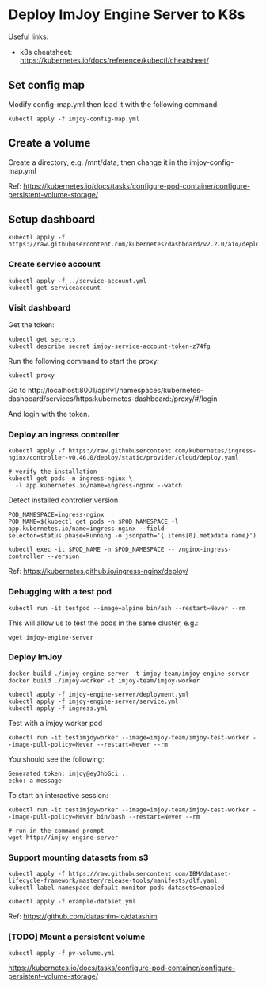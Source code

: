 # Deploy ImJoy Engine Server to K8s

Useful links:
 * k8s cheatsheet: https://kubernetes.io/docs/reference/kubectl/cheatsheet/

## Set config map
Modify config-map.yml then load it with the following command:
```
kubectl apply -f imjoy-config-map.yml
```

## Create a volume

Create a directory, e.g. /mnt/data, then change it in the imjoy-config-map.yml

Ref: https://kubernetes.io/docs/tasks/configure-pod-container/configure-persistent-volume-storage/
## Setup dashboard
```
kubectl apply -f https://raw.githubusercontent.com/kubernetes/dashboard/v2.2.0/aio/deploy/recommended.yaml
```

### Create service account
```
kubectl apply -f ../service-account.yml
kubectl get serviceaccount
```

### Visit dashboard

Get the token:
```
kubectl get secrets
kubectl describe secret imjoy-service-account-token-z74fg
```

Run the following command to start the proxy:
```
kubectl proxy
```

Go to http://localhost:8001/api/v1/namespaces/kubernetes-dashboard/services/https:kubernetes-dashboard:/proxy/#/login

And login with the token.

### Deploy an ingress controller

```
kubectl apply -f https://raw.githubusercontent.com/kubernetes/ingress-nginx/controller-v0.46.0/deploy/static/provider/cloud/deploy.yaml

# verify the installation
kubectl get pods -n ingress-nginx \
  -l app.kubernetes.io/name=ingress-nginx --watch
```

Detect installed controller version
```
POD_NAMESPACE=ingress-nginx
POD_NAME=$(kubectl get pods -n $POD_NAMESPACE -l app.kubernetes.io/name=ingress-nginx --field-selector=status.phase=Running -o jsonpath='{.items[0].metadata.name}')

kubectl exec -it $POD_NAME -n $POD_NAMESPACE -- /nginx-ingress-controller --version
```

Ref: https://kubernetes.github.io/ingress-nginx/deploy/



### Debugging with a test pod

```
kubectl run -it testpod --image=alpine bin/ash --restart=Never --rm
```

This will allow us to test the pods in the same cluster, e.g.:
```
wget imjoy-engine-server
```


### Deploy ImJoy

```
docker build ./imjoy-engine-server -t imjoy-team/imjoy-engine-server
docker build ./imjoy-worker -t imjoy-team/imjoy-worker
```

```
kubectl apply -f imjoy-engine-server/deployment.yml
kubectl apply -f imjoy-engine-server/service.yml
kubectl apply -f ingress.yml
```


Test with a imjoy worker pod
```
kubectl run -it testimjoyworker --image=imjoy-team/imjoy-test-worker --image-pull-policy=Never --restart=Never --rm
```
You should see the following:
```
Generated token: imjoy@eyJhbGci...
echo: a message
```

To start an interactive session:
```
kubectl run -it testimjoyworker --image=imjoy-team/imjoy-test-worker --image-pull-policy=Never bin/bash --restart=Never --rm

# run in the command prompt
wget http://imjoy-engine-server
```

### Support mounting datasets from s3

```
kubectl apply -f https://raw.githubusercontent.com/IBM/dataset-lifecycle-framework/master/release-tools/manifests/dlf.yaml
kubectl label namespace default monitor-pods-datasets=enabled

kubectl apply -f example-dataset.yml
```

Ref: https://github.com/datashim-io/datashim

### [TODO] Mount a persistent volume

```
kubectl apply -f pv-volume.yml
```

https://kubernetes.io/docs/tasks/configure-pod-container/configure-persistent-volume-storage/

